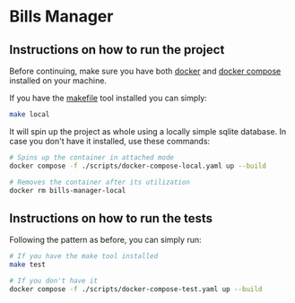 # Bills Manager

## Instructions on how to run the project

Before continuing, make sure you have both [docker](https://www.docker.com/) and
[docker compose](https://docs.docker.com/compose/) installed on your machine.

If you have the [makefile](https://makefiletutorial.com/) tool installed you can simply:

```bash
make local
```

It will spin up the project as whole using a locally simple sqlite database. In case you
don't have it installed, use these commands:

```bash
# Spins up the container in attached mode
docker compose -f ./scripts/docker-compose-local.yaml up --build

# Removes the container after its utilization
docker rm bills-manager-local
```

## Instructions on how to run the tests

Following the pattern as before, you can simply run:

```bash
# If you have the make tool installed
make test

# If you don't have it
docker compose -f ./scripts/docker-compose-test.yaml up --build
```
